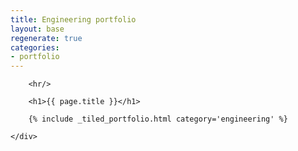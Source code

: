 ```yaml
---
title: Engineering portfolio
layout: base
regenerate: true
categories:
- portfolio
---
```


<div class="row portfolio">
    <div class="col-12">

        <hr/>

        <h1>{{ page.title }}</h1>

        {% include _tiled_portfolio.html category='engineering' %}

    </div>
</div>
